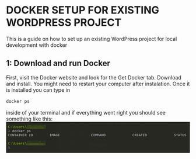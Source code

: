 # DOCKER SETUP FOR EXISTING WORDPRESS PROJECT

This is a guide on how to set up an existing WordPress project for local development with docker

## 1: Download and run Docker

First, visit the Docker website and look for the Get Docker tab. Download and install. You might need to restart your computer after instalation. Once it is installed you can type in 
```bash
docker ps
```
inside of your terminal and if everything went right you should see something like this: 
![docker-containers](img/docker-containers.png)